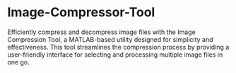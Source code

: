 # Image-Compressor-Tool
Efficiently compress and decompress image files with the Image Compression Tool, a MATLAB-based utility designed for simplicity and effectiveness. This tool streamlines the compression process by providing a user-friendly interface for selecting and processing multiple image files in one go.
